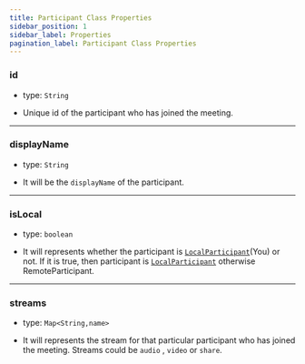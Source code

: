 ```yaml
---
title: Participant Class Properties
sidebar_position: 1
sidebar_label: Properties
pagination_label: Participant Class Properties
---
```


<div class="sdk-api-ref-only-h4">

### id

- type: `String`

- Unique id of the participant who has joined the meeting.

---

### displayName

- type: `String`

- It will be the `displayName` of the participant.

---

### isLocal

- type: `boolean`

- It will represents whether the participant is [`LocalParticipant`](../meeting-class/properties#localparticipant)(You) or not. If it is true, then participant is [`LocalParticipant`](../meeting-class/properties#localparticipant) otherwise RemoteParticipant.

---

### streams

- type: `Map<String,name>`

- It will represents the stream for that particular participant who has joined the meeting. Streams could be `audio` , `video` or `share`.

</div>
